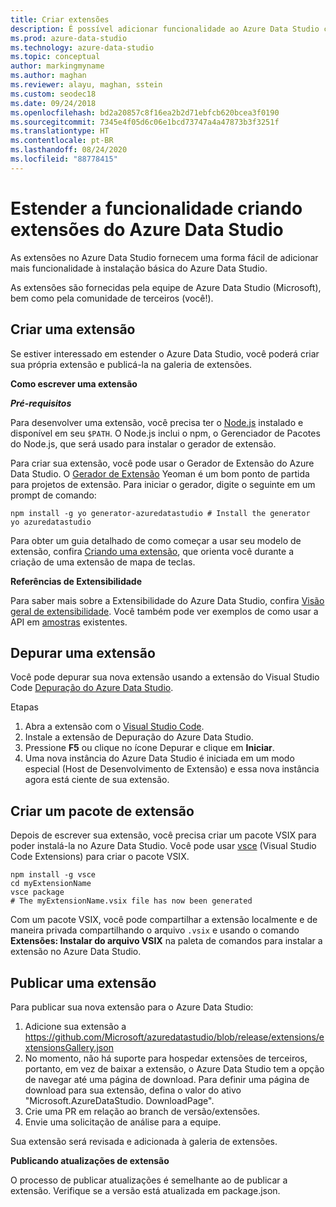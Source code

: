 ```yaml
---
title: Criar extensões
description: É possível adicionar funcionalidade ao Azure Data Studio com uma extensão. Saiba como criar uma e publicá-la na galeria de extensões.
ms.prod: azure-data-studio
ms.technology: azure-data-studio
ms.topic: conceptual
author: markingmyname
ms.author: maghan
ms.reviewer: alayu, maghan, sstein
ms.custom: seodec18
ms.date: 09/24/2018
ms.openlocfilehash: bd2a20857c8f16ea2b2d71ebfcb620bcea3f0190
ms.sourcegitcommit: 7345e4f05d6c06e1bcd73747a4a47873b3f3251f
ms.translationtype: HT
ms.contentlocale: pt-BR
ms.lasthandoff: 08/24/2020
ms.locfileid: "88778415"
---
```

# <a name="extend-the-functionality-by-creating-azure-data-studio-extensions"></a>Estender a funcionalidade criando extensões do Azure Data Studio

As extensões no Azure Data Studio fornecem uma forma fácil de adicionar mais funcionalidade à instalação básica do Azure Data Studio.

As extensões são fornecidas pela equipe de Azure Data Studio (Microsoft), bem como pela comunidade de terceiros (você!).


## <a name="author-an-extension"></a>Criar uma extensão

Se estiver interessado em estender o Azure Data Studio, você poderá criar sua própria extensão e publicá-la na galeria de extensões.

**Como escrever uma extensão**

***Pré-requisitos***

Para desenvolver uma extensão, você precisa ter o [Node.js](https://nodejs.org/) instalado e disponível em seu `$PATH`. O Node.js inclui o npm, o Gerenciador de Pacotes do Node.js, que será usado para instalar o gerador de extensão.

Para criar sua extensão, você pode usar o Gerador de Extensão do Azure Data Studio. O [Gerador de Extensão](https://www.npmjs.com/package/generator-azuredatastudio) Yeoman é um bom ponto de partida para projetos de extensão. Para iniciar o gerador, digite o seguinte em um prompt de comando:

```
npm install -g yo generator-azuredatastudio # Install the generator
yo azuredatastudio
```

Para obter um guia detalhado de como começar a usar seu modelo de extensão, confira [Criando uma extensão](./tutorial-create-extension.md?view=sql-server-ver15), que orienta você durante a criação de uma extensão de mapa de teclas.

**Referências de Extensibilidade**

Para saber mais sobre a Extensibilidade do Azure Data Studio, confira [Visão geral de extensibilidade](extensibility.md). Você também pode ver exemplos de como usar a API em [amostras](https://github.com/Microsoft/azuredatastudio/tree/main/samples) existentes.


## <a name="debug-an-extension"></a>Depurar uma extensão

Você pode depurar sua nova extensão usando a extensão do Visual Studio Code [Depuração do Azure Data Studio](https://github.com/kevcunnane/sqlops-debug).

Etapas
1. Abra a extensão com o [Visual Studio Code](https://code.visualstudio.com/).
1. Instale a extensão de Depuração do Azure Data Studio.
1. Pressione **F5** ou clique no ícone Depurar e clique em **Iniciar**.
1. Uma nova instância do Azure Data Studio é iniciada em um modo especial (Host de Desenvolvimento de Extensão) e essa nova instância agora está ciente de sua extensão.


## <a name="create-an-extension-package"></a>Criar um pacote de extensão

Depois de escrever sua extensão, você precisa criar um pacote VSIX para poder instalá-la no Azure Data Studio. Você pode usar [vsce](https://github.com/Microsoft/vscode-vsce) (Visual Studio Code Extensions) para criar o pacote VSIX. 

```
npm install -g vsce
cd myExtensionName
vsce package
# The myExtensionName.vsix file has now been generated
```

Com um pacote VSIX, você pode compartilhar a extensão localmente e de maneira privada compartilhando o arquivo `.vsix` e usando o comando **Extensões: Instalar do arquivo VSIX** na paleta de comandos para instalar a extensão no Azure Data Studio.


## <a name="publish-an-extension"></a>Publicar uma extensão

Para publicar sua nova extensão para o Azure Data Studio:

1. Adicione sua extensão a https://github.com/Microsoft/azuredatastudio/blob/release/extensions/extensionsGallery.json
2. No momento, não há suporte para hospedar extensões de terceiros, portanto, em vez de baixar a extensão, o Azure Data Studio tem a opção de navegar até uma página de download. Para definir uma página de download para sua extensão, defina o valor do ativo "Microsoft.AzureDataStudio. DownloadPage".
3. Crie uma PR em relação ao branch de versão/extensões.
4. Envie uma solicitação de análise para a equipe.

Sua extensão será revisada e adicionada à galeria de extensões.

**Publicando atualizações de extensão**

O processo de publicar atualizações é semelhante ao de publicar a extensão. Verifique se a versão está atualizada em package.json.